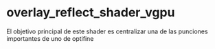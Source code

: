 # overlay_reflect_shader_vgpu
El objetivo principal de este shader es centralizar una de las punciones importantes de uno de optifine
